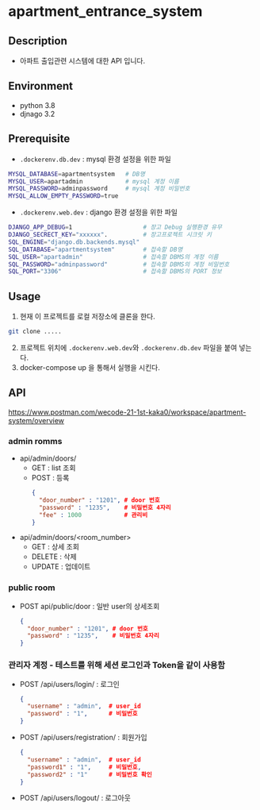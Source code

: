 # apartment_entrance_system

## Description
- 아파트 출입관련 시스템에 대한 API 입니다.

## Environment
- python 3.8
- djnago 3.2

## Prerequisite
- `.dockerenv.db.dev` : mysql 환경 설정을 위한 파일
```bash
MYSQL_DATABASE=apartmentsystem   # DB명
MYSQL_USER=apartadmin            # mysql 계정 이름
MYSQL_PASSWORD=adminpassword     # mysql 계정 비밀번호
MYSQL_ALLOW_EMPTY_PASSWORD=true
```

- `.dockerenv.web.dev` : django 환경 설정을 위한 파일
```bash
DJANGO_APP_DEBUG=1                    # 장고 Debug 실행환경 유무
DJANGO_SECRECT_KEY="xxxxxx".          # 장고프로젝트 시크릿 키
SQL_ENGINE="django.db.backends.mysql"
SQL_DATABASE="apartmentsystem"        # 접속할 DB명
SQL_USER="apartadmin"                 # 접속할 DBMS의 계정 이름
SQL_PASSWORD="adminpassword"          # 접속할 DBMS의 계정 비밀번호    
SQL_PORT="3306"                       # 접속할 DBMS의 PORT 정보
```

## Usage

1. 현재 이 프로젝트를 로컬 저장소에 클론을 한다.
```bash
git clone .....
```
2. 프로젝트 위치에 `.dockerenv.web.dev`와 `.dockerenv.db.dev` 파일을 붙여 넣는다.
3. docker-compose up 을 통해서 실행을 시킨다. 


## API
https://www.postman.com/wecode-21-1st-kaka0/workspace/apartment-system/overview

### admin romms
- api/admin/doors/
  - GET : list 조회
  - POST : 등록
    ```json
    {
      "door_number" : "1201", # door 번호
      "password" : "1235",    # 비밀번호 4자리
      "fee" : 1000            # 관리비
    }
    ```
- api/admin/doors/<room_number>
  - GET : 상세 조회
  - DELETE : 삭제
  - UPDATE : 업데이트

### public room
- POST api/public/door : 일반 user의 상세조회
    ```json
    {
      "door_number" : "1201", # door 번호
      "password" : "1235",    # 비밀번호 4자리
    }
    ```
### 관리자 계정 - 테스트를 위해 세션 로그인과 Token을 같이 사용함
- POST /api/users/login/ : 로그인
    ```json
    {
      "username" : "admin",  # user_id
      "password" : "1",      # 비밀번호
    }
    ```
- POST /api/users/registration/ : 회원가입
    ```json
    {
      "username" : "admin",  # user_id
      "password1" : "1",     # 비밀번호,
      "password2" : "1"      # 비밀번호 확인
    }
    ```    
- POST /api/users/logout/ : 로그아웃
